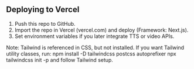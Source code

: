 ## Deploying to Vercel
1. Push this repo to GitHub.
2. Import the repo in Vercel (vercel.com) and deploy (Framework: Next.js).
3. Set environment variables if you later integrate TTS or video APIs.

Note: Tailwind is referenced in CSS, but not installed. If you want Tailwind utility classes, run:
  npm install -D tailwindcss postcss autoprefixer
  npx tailwindcss init -p
and follow Tailwind setup.

